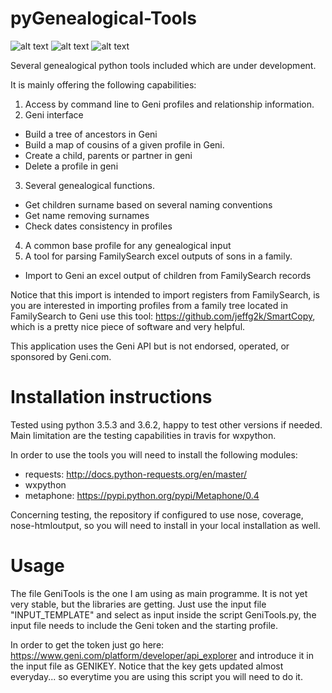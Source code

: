 # pyGenealogical-Tools

![alt text](https://travis-ci.org/Thimxx/pyGenealogical-Tools.svg?branch=master)
![alt text](https://coveralls.io/repos/github/Thimxx/pyGenealogical-Tools/badge.svg?branch=master)
![alt text](https://api.codacy.com/project/badge/Grade/3603c4580c464d209d44401021ef8642)

Several genealogical python tools included which are under development.

It is mainly offering the following capabilities:

1) Access by command line to Geni profiles and relationship information.
2) Geni interface
* Build a tree of ancestors in Geni
* Build a map of cousins of a given profile in Geni.
* Create a child, parents or partner in geni
* Delete a profile in geni
3) Several genealogical functions.
* Get children surname based on several naming conventions
* Get name removing surnames
* Check dates consistency in profiles
4) A common base profile for any genealogical input
5) A tool for parsing FamilySearch excel outputs of sons in a family.
* Import to Geni an excel output of children from FamilySearch records

Notice that this import is intended to import registers from FamilySearch, is you are interested in importing profiles from a family tree located in FamilySearch to Geni use this tool: https://github.com/jeffg2k/SmartCopy, which is a pretty nice piece of software and very helpful.

This application uses the Geni API but is not endorsed, operated, or sponsored by Geni.com.

# Installation instructions

Tested using python 3.5.3 and 3.6.2, happy to test other versions if needed. Main limitation are the testing capabilities in travis for wxpython.

In order to use the tools you will need to install the following modules:
* requests: http://docs.python-requests.org/en/master/ 
* wxpython
* metaphone: https://pypi.python.org/pypi/Metaphone/0.4 

Concerning testing, the repository if configured to use nose, coverage, nose-htmloutput, so you will need to install in your local installation as well.

# Usage

The file GeniTools is the one I am using as main programme. It is not yet very stable, but the libraries are getting. Just use the input file "INPUT_TEMPLATE" and select as input inside the script GeniTools.py, the input file needs to include the Geni token and the starting profile.

In order to get the token just go here: https://www.geni.com/platform/developer/api_explorer and introduce it in the input file as GENIKEY. Notice that the key gets updated almost everyday... so everytime you are using this script you will need to do it.
